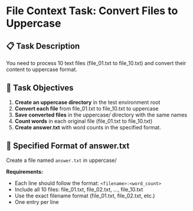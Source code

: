 # File Context Task: Convert Files to Uppercase

## 📋 Task Description

You need to process 10 text files (file_01.txt to file_10.txt) and convert their content to uppercase format.

## 🎯 Task Objectives

1. **Create an uppercase directory** in the test environment root
2. **Convert each file** from file_01.txt to file_10.txt to uppercase
3. **Save converted files** in the uppercase/ directory with the same names
4. **Count words** in each original file (file_01.txt to file_10.txt)
5. **Create answer.txt** with word counts in the specified format.

## 📝 Specified Format of answer.txt

Create a file named `answer.txt` in uppercase/

**Requirements:**

- Each line should follow the format: `<filename>:<word_count>`
- Include all 10 files: file_01.txt, file_02.txt, ..., file_10.txt
- Use the exact filename format (file_01.txt, file_02.txt, etc.)
- One entry per line
